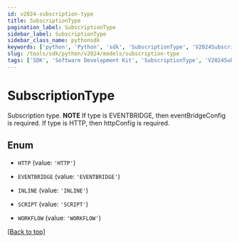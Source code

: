 ```yaml
---
id: v2024-subscription-type
title: SubscriptionType
pagination_label: SubscriptionType
sidebar_label: SubscriptionType
sidebar_class_name: pythonsdk
keywords: ['python', 'Python', 'sdk', 'SubscriptionType', 'V2024SubscriptionType'] 
slug: /tools/sdk/python/v2024/models/subscription-type
tags: ['SDK', 'Software Development Kit', 'SubscriptionType', 'V2024SubscriptionType']
---
```


# SubscriptionType

Subscription type. **NOTE** If type is EVENTBRIDGE, then eventBridgeConfig is required. If type is HTTP, then httpConfig is required.

## Enum

* `HTTP` (value: `'HTTP'`)

* `EVENTBRIDGE` (value: `'EVENTBRIDGE'`)

* `INLINE` (value: `'INLINE'`)

* `SCRIPT` (value: `'SCRIPT'`)

* `WORKFLOW` (value: `'WORKFLOW'`)

[[Back to top]](#) 

